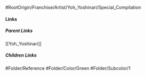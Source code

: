 #RootOrigin/Franchise/Artist/Yoh_Yoshinari/Special_Compliation
#### Links
##### Parent Links
[[Yoh_Yoshinari]]
##### Children Links
#Folder/Reference
#Folder/Color/Green
#Folder/Subcolor/1

